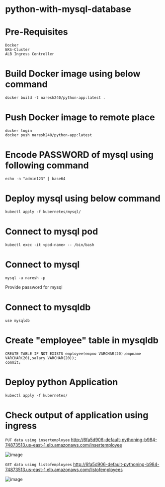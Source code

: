 # python-with-mysql-database

# Pre-Requisites
    Docker
    EKS-Cluster
    ALB Ingress Controller
# Build Docker image using below command
    docker build -t naresh240/python-app:latest .
# Push Docker image to remote place
    docker login
    docker push naresh240/python-app:latest
# Encode PASSWORD of mysql using following command
    echo -n "admin123" | base64
# Deploy mysql using below command
    kubectl apply -f kubernetes/mysql/
# Connect to mysql pod
    kubectl exec -it <pod-name> -- /bin/bash
# Connect to mysql
    mysql -u naresh -p
  Provide password for mysql
# Connect to mysqldb
    use mysqldb
# Create "employee" table in mysqldb
    CREATE TABLE IF NOT EXISTS employee(empno VARCHAR(20),empname VARCHAR(20),salary VARCHAR(20));
    commit;
# Deploy python Application
    kubectl apply -f kubernetes/
# Check output of application using ingress
  ````PUT data using insertemployee````
  http://6fa5d906-default-pythoning-b984-74873513.us-east-1.elb.amazonaws.com/insertemployee
  
  ![image](https://user-images.githubusercontent.com/58024415/122684358-90809900-d222-11eb-97f9-662a324d2ee5.png)   
  
  ````GET data using listofemployees````
  http://6fa5d906-default-pythoning-b984-74873513.us-east-1.elb.amazonaws.com/listofemployees
  
  ![image](https://user-images.githubusercontent.com/58024415/122684493-46e47e00-d223-11eb-8ae2-2722347317f7.png)

    
